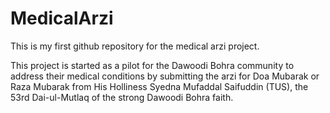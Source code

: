 # MedicalArzi
This is my first github repository for the medical arzi project.

This project is started as a pilot for the Dawoodi Bohra community to address their
medical conditions by submitting the arzi for Doa Mubarak or Raza Mubarak from 
His Holliness Syedna Mufaddal Saifuddin (TUS), the 53rd Dai-ul-Mutlaq of the strong
Dawoodi Bohra faith.

